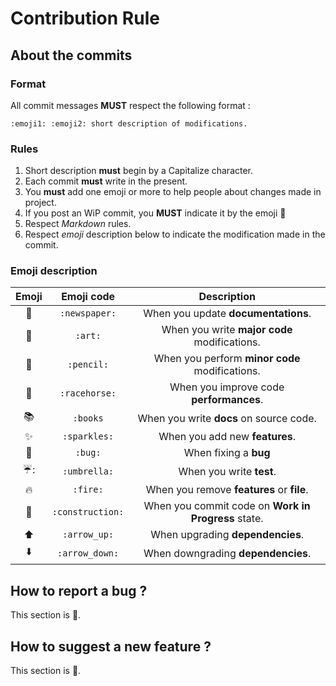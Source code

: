 # Contribution Rule

## About the commits
### Format
All commit messages **MUST** respect the following format : <br>
```
:emoji1: :emoji2: short description of modifications.
```

### Rules
1. Short description **must** begin by a Capitalize character.
2. Each commit **must** write in the present.
3. You **must** add one emoji or more to help people about changes made in project.
4. If you post an WiP commit, you **MUST** indicate it by the emoji :construction:
5. Respect _Markdown_ rules.
6. Respect _emoji_ description below to indicate the modification made in the commit.
 
### Emoji description
|      Emoji     |    Emoji code    |                     Description                     |
|:--------------:|:----------------:|:---------------------------------------------------:|
| :newspaper:    | `:newspaper:`    | When you update **documentations**.                 |
| :art:          | `:art:`          | When you write **major code** modifications.        |
| :pencil:       | `:pencil:`       | When you perform **minor code** modifications.      |
| :racehorse:    | `:racehorse:`    | When you improve code **performances**.             |
| :books:        | `:books`         | When you write **docs** on source code.             |
| :sparkles:     | `:sparkles:`     | When you add new **features**.                      |
| :bug:          | `:bug:`          | When fixing a **bug**                               |
| :umbrella::    | `:umbrella:`     | When you write **test**.                            |
| :fire:         | `:fire:`         | When you remove **features** or **file**.           |
| :construction: | `:construction:` | When you commit code on **Work in Progress** state. |
| :arrow_up:     | `:arrow_up:`     | When upgrading **dependencies**.                    |
| :arrow_down:   | `:arrow_down:`   | When downgrading **dependencies**.                  |

## How to report a bug ?
This section is :construction:.

## How to suggest a new feature ?
This section is :construction:.
